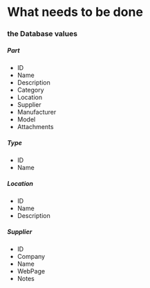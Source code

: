 # What needs to be done

### the Database values

##### Part
 - ID
 - Name
 - Description
 - Category
 - Location
 - Supplier
 - Manufacturer
 - Model
 - Attachments

##### Type
- ID
- Name
##### Location
- ID
- Name
- Description

##### Supplier
- ID
- Company
- Name
- WebPage
- Notes


